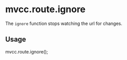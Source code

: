 # mvcc.route.ignore

The `ignore` function stops watching the url for changes.

## Usage

mvcc.route.ignore();
